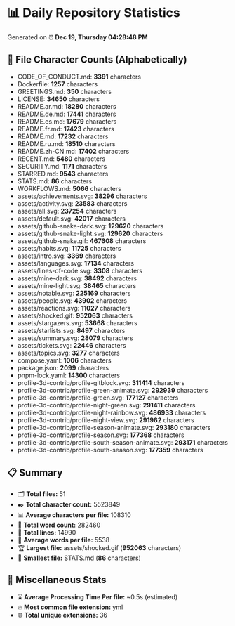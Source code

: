 # 📊 Daily Repository Statistics
Generated on ⏰ **Dec 19, Thursday 04:28:48 PM**

## 📂 File Character Counts (Alphabetically)
- CODE_OF_CONDUCT.md: **3391** characters
- Dockerfile: **1257** characters
- GREETINGS.md: **350** characters
- LICENSE: **34650** characters
- README.ar.md: **18280** characters
- README.de.md: **17441** characters
- README.es.md: **17679** characters
- README.fr.md: **17423** characters
- README.md: **17232** characters
- README.ru.md: **18510** characters
- README.zh-CN.md: **17402** characters
- RECENT.md: **5480** characters
- SECURITY.md: **1171** characters
- STARRED.md: **9543** characters
- STATS.md: **86** characters
- WORKFLOWS.md: **5066** characters
- assets/achievements.svg: **38296** characters
- assets/activity.svg: **23583** characters
- assets/all.svg: **237254** characters
- assets/default.svg: **42017** characters
- assets/github-snake-dark.svg: **129620** characters
- assets/github-snake-light.svg: **129620** characters
- assets/github-snake.gif: **467608** characters
- assets/habits.svg: **11725** characters
- assets/intro.svg: **3369** characters
- assets/languages.svg: **17134** characters
- assets/lines-of-code.svg: **3308** characters
- assets/mine-dark.svg: **38492** characters
- assets/mine-light.svg: **38465** characters
- assets/notable.svg: **225169** characters
- assets/people.svg: **43902** characters
- assets/reactions.svg: **11027** characters
- assets/shocked.gif: **952063** characters
- assets/stargazers.svg: **53668** characters
- assets/starlists.svg: **8497** characters
- assets/summary.svg: **28079** characters
- assets/tickets.svg: **22446** characters
- assets/topics.svg: **3277** characters
- compose.yaml: **1006** characters
- package.json: **2099** characters
- pnpm-lock.yaml: **14300** characters
- profile-3d-contrib/profile-gitblock.svg: **311414** characters
- profile-3d-contrib/profile-green-animate.svg: **292939** characters
- profile-3d-contrib/profile-green.svg: **177127** characters
- profile-3d-contrib/profile-night-green.svg: **291411** characters
- profile-3d-contrib/profile-night-rainbow.svg: **486933** characters
- profile-3d-contrib/profile-night-view.svg: **291962** characters
- profile-3d-contrib/profile-season-animate.svg: **293180** characters
- profile-3d-contrib/profile-season.svg: **177368** characters
- profile-3d-contrib/profile-south-season-animate.svg: **293171** characters
- profile-3d-contrib/profile-south-season.svg: **177359** characters

## 📋 Summary
- 🗂️ **Total files:** 51
- ✒️ **Total character count:** 5523849
- 📊 **Average characters per file:** 108310
- 📝 **Total word count:** 282460
- 🧾 **Total lines:** 14990
- 📐 **Average words per file:** 5538
- 🏆 **Largest file:** assets/shocked.gif (**952063** characters)
- 🥉 **Smallest file:** STATS.md (**86** characters)

## 🌟 Miscellaneous Stats
- ⌛ **Average Processing Time Per file:** ~0.5s (estimated)
- 🔥 **Most common file extension:** yml
- 🌐 **Total unique extensions:** 36

